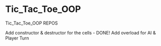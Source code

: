 # Tic_Tac_Toe_OOP
Tic_Tac_Toe_OOP REPOS

Add constructor & destructor for the cells - DONE!
Add overload for AI & Player Turn 
